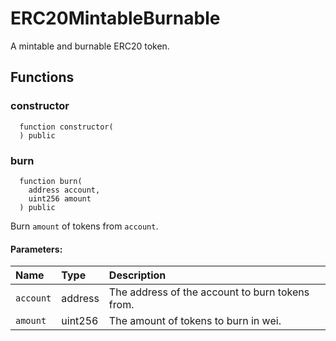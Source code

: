 # ERC20MintableBurnable

A mintable and burnable ERC20 token.



## Functions
### constructor
```solidity
  function constructor(
  ) public
```




### burn
```solidity
  function burn(
    address account,
    uint256 amount
  ) public
```
Burn `amount` of tokens from `account`.


#### Parameters:
| Name | Type | Description                                                          |
| :--- | :--- | :------------------------------------------------------------------- |
|`account` | address | The address of the account to burn tokens from.
|`amount` | uint256 | The amount of tokens to burn in wei.






